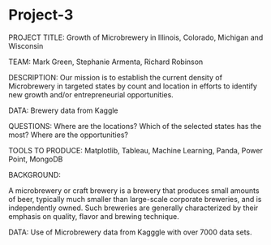 # Project-3

PROJECT TITLE: Growth of Microbrewery in Illinois, Colorado, Michigan and Wisconsin

TEAM: Mark Green, Stephanie Armenta, Richard Robinson

DESCRIPTION:  Our mission is to establish the current density of Microbrewery in targeted states by count and location in efforts to identify new growth and/or entrepreneurial opportunities.

DATA: Brewery data from Kaggle

QUESTIONS:  Where are the locations?  Which of the selected states has the most? Where are the opportunities?

TOOLS TO PRODUCE: Matplotlib, Tableau, Machine Learning, Panda, Power Point, MongoDB

BACKGROUND:

A microbrewery or craft brewery is a brewery that produces small amounts of beer, typically much smaller than large-scale corporate breweries, and is independently owned. Such breweries are generally characterized by their emphasis on quality, flavor and brewing technique.



















DATA: Use of Microbrewery data from Kagggle with over 7000 data sets.
